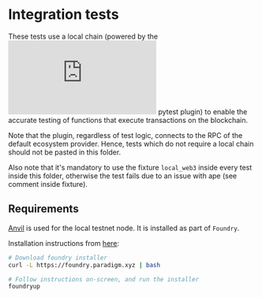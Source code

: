 # Integration tests

These tests use a local chain (powered by the ![ape-test](https://docs.apeworx.io/ape/stable/userguides/testing.html) pytest plugin) to enable the accurate testing of functions that execute transactions on the blockchain.

Note that the plugin, regardless of test logic, connects to the RPC of the default ecosystem provider. Hence, tests which do not require a local chain should not be pasted in this folder.

Also note that it's mandatory to use the fixture `local_web3` inside every test inside this folder, otherwise the test fails due to an issue with ape (see comment inside fixture).

## Requirements

[Anvil](https://www.alchemy.com/dapps/foundry-anvil) is used for the local testnet node. It is installed as part of `Foundry`.

Installation instructions from [here](https://book.getfoundry.sh/getting-started/installation):

```bash
# Download foundry installer
curl -L https://foundry.paradigm.xyz | bash 

# Follow instructions on-screen, and run the installer
foundryup
```
